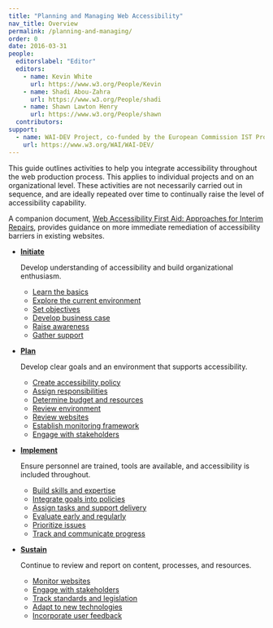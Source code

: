 ```yaml
---
title: "Planning and Managing Web Accessibility"
nav_title: Overview
permalink: /planning-and-managing/
order: 0
date: 2016-03-31
people:
  editorslabel: "Editor"
  editors:
    - name: Kevin White
      url: https://www.w3.org/People/Kevin
    - name: Shadi Abou-Zahra
      url: https://www.w3.org/People/shadi
    - name: Shawn Lawton Henry
      url: https://www.w3.org/People/shawn
  contributors:
support:
  - name: WAI-DEV Project, co-funded by the European Commission IST Programme
    url: https://www.w3.org/WAI/WAI-DEV/
---
```


This guide outlines activities to help you integrate accessibility
throughout the web production process. This applies to individual
projects and on an organizational level. These activities are not
necessarily carried out in sequence, and are ideally repeated over time
to continually raise the level of accessibility capability.

A companion document, [Web Accessibility First Aid: Approaches for
Interim Repairs](/pages/interim-repairs.md), provides guidance on more
immediate remediation of accessibility barriers in existing websites.

-   **[Initiate](initiate.md)**

    Develop understanding of accessibility and build organizational
    enthusiasm.

    -   [Learn the basics](initiate.md#learn-the-basics)
    -   [Explore the current environment](initiate.md#explore-the-current-environment)
    -   [Set objectives](initiate.md#set-objectives)
    -   [Develop business case](initiate.md#develop-business-case)
    -   [Raise awareness](initiate.md#raise-awareness)
    -   [Gather support](initiate.md#gather-support)

-   **[Plan](plan.md)**

    Develop clear goals and an environment that supports accessibility.

    -   [Create accessibility policy](plan.md#create-accessibility-policy)
    -   [Assign responsibilities](plan.md#assign-responsibilities)
    -   [Determine budget and resources](plan.md#determine-budget-and-resources)
    -   [Review environment](plan.md#review-environment)
    -   [Review websites](plan.md#review-websites)
    -   [Establish monitoring framework](plan.md#establish-monitoring-framework)
    -   [Engage with stakeholders](plan.md#engage-with-stakeholders)

-   **[Implement](implement.md)**

    Ensure personnel are trained, tools are available, and accessibility
    is included throughout.

    -   [Build skills and expertise](implement.md#build-skills-and-expertise)
    -   [Integrate goals into policies](implement.md#integrate-goals-into-policies)
    -   [Assign tasks and support delivery](implement.md#assign-tasks-and-support-delivery)
    -   [Evaluate early and regularly](implement.md#evaluate-early-and-regularly)
    -   [Prioritize issues](implement.md#prioritize-issues)
    -   [Track and communicate progress](implement.md#track-and-communicate-progress)

-   **[Sustain](sustain.md)**

    Continue to review and report on content, processes, and resources.

    -   [Monitor websites](sustain.md#monitor-websites)
    -   [Engage with stakeholders](sustain.md#engage-with-stakeholders)
    -   [Track standards and legislation](sustain.md#track-standards-and-legislation)
    -   [Adapt to new technologies](sustain.md#adapt-to-new-technologies)
    -   [Incorporate user feedback](sustain.md#incorporate-user-feedback)